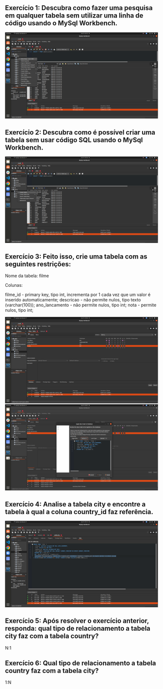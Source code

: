 ## Exercício 1: Descubra como fazer uma pesquisa em qualquer tabela sem utilizar uma linha de código usando o MySql Workbench.

<img src="img/ex1.png" alt="Pesquisa"/>

## Exercício 2: Descubra como é possível criar uma tabela sem usar código SQL usando o MySql Workbench.

<img src="img/ex2.png" alt="criando a tabela"/>

## Exercício 3: Feito isso, crie uma tabela com as seguintes restrições:

Nome da tabela: filme

Colunas:

filme_id - primary key, tipo int, incrementa por 1 cada vez que um valor é inserido automaticamente;
descricao - não permite nulos, tipo texto (varchar(100));
ano_lancamento - não permite nulos, tipo int;
nota - permite nulos, tipo int;

<img src="img/ex3.1.png" alt="criando a tabela"/>
<img src="img/ex3.2.png" alt="criando a tabela"/>


## Exercício 4: Analise a tabela city e encontre a tabela à qual a coluna country_id faz referência.

<img src="img/ex4.png" alt="referencia entre tabelas"/>


## Exercício 5: Após resolver o exercício anterior, responda: qual tipo de relacionamento a tabela city faz com a tabela country?

N:1

## Exercício 6: Qual tipo de relacionamento a tabela country faz com a tabela city?

1:N
